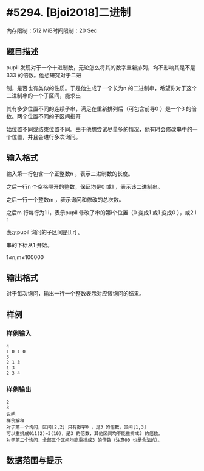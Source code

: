 # #5294. [Bjoi2018]二进制

内存限制：512 MiB时间限制：20 Sec

## 题目描述

pupil 发现对于一个十进制数，无论怎么将其的数字重新排列，均不影响其是不是333 的倍数。他想研究对于二进

制，是否也有类似的性质。于是他生成了一个长为n 的二进制串，希望你对于这个二进制串的一个子区间，能求出

其有多少位置不同的连续子串，满足在重新排列后（可包含前导0 ）是一个3 的倍数。两个位置不同的子区间指开

始位置不同或结束位置不同。由于他想尝试尽量多的情况，他有时会修改串中的一个位置，并且会进行多次询问。

## 输入格式

输入第一行包含一个正整数n ，表示二进制数的长度。

之后一行n 个空格隔开的整数，保证均是0 或1 ，表示该二进制串。

之后一行一个整数m ，表示询问和修改的总次数。

之后m 行每行为1 i，表示pupil 修改了串的第i个位置（0 变成1 或1 变成0 ），或2 l r

表示pupil 询问的子区间是[l,r] 。

串的下标从1 开始。

1&le;n,m&le;100000

## 输出格式

对于每次询问，输出一行一个整数表示对应该询问的结果。

## 样例

### 样例输入

    
    4
    1 0 1 0
    3
    2 1 3
    1 3
    2 3 4
    

### 样例输出

    
    2
    3
    说明
    样例解释
    对于第一个询问，区间[2,2] 只有数字0 ，是3 的倍数，区间[1,3] 
    可以重排成011(2)=3(10)，是3 的倍数，其他区间均不能重排成3 的倍数。
    对于第二个询问，全部三个区间均能重排成3 的倍数（注意00 也是合法的）。
    
    

## 数据范围与提示
